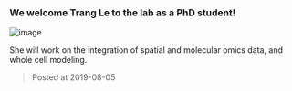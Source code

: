 ### We welcome Trang Le to the lab as a PhD student! 
![image](./images/news_.jpg)

She will work on the integration of spatial and molecular omics data, and whole cell modeling.

> Posted at 2019-08-05




